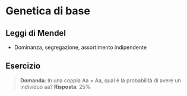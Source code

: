 # Genetica di base

## Leggi di Mendel
- Dominanza, segregazione, assortimento indipendente

## Esercizio
> **Domanda**: In una coppia Aa × Aa, qual è la probabilità di avere un individuo aa?
> **Risposta**: 25%
